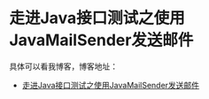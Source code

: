 # 走进Java接口测试之使用JavaMailSender发送邮件

具体可以看我博客，博客地址： 
- [走进Java接口测试之使用JavaMailSender发送邮件](https://blog.csdn.net/zuozewei/article/details/85228133)
